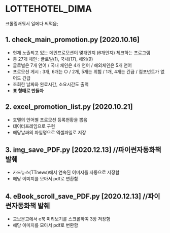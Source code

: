 
# LOTTEHOTEL_DIMA
크롤링배워서 일에다 써먹음;


## 1. check_main_promotion.py [2020.10.16]
- 현재 노출되고 있는 메인프로모션이 몇개인지 (6개인지) 체크하는 프로그램
- 총 27개 체인 : 글로벌(1), 국내(17), 해외(9)
- 글로벌은 7개 언어 / 국내 체인은 4개 언어 / 해외체인은 5개 언어 
- 프로모션 게시 : 3개, 6개는 ○ / 2개, 5개는 위험 / 1개, 4개는 긴급 / 컴포넌트가 없어도 긴급
- 조회한 날짜와 완료시간, 소요시간도 출력
- **표 형태로 만들자**


## 2. excel_promotion_list.py [2020.10.21]
- 호텔의 언어별 프로모션 등록현황을 뽑음
- 데이터프레임으로 구현
- 해당날짜의 파일명으로 엑셀파일로 저장

## 3. img_save_PDF.py [2020.12.13] //파이썬자동화책 발췌
- 카드뉴스(TTnews)에서 연속된 이미지를 자동으로 저장함
- 해당 이미지를 모아서 pdf로 변환함

## 4. eBook_scroll_save_PDF.py [2020.12.13] //파이썬자동화책 발췌
- 교보문고에서 e북 미리보기를 스크롤하여 3장 저장함
- 해당 이미지를 모아서 pdf로 변환함
